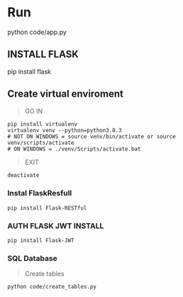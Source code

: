 # Run
python code/app.py
## INSTALL FLASK
pip install flask

## Create virtual enviroment
> GO IN
```
pip install virtualenv
virtualenv venv --python=python3.8.3
# NOT ON WINDOWS = source venv/bin/activate or source venv/scripts/activate
# ON WINDOWS = ./venv/Scripts/activate.bat
```
> EXIT
```bash
deactivate
```
### Instal FlaskResfull
```
pip install Flask-RESTful
```

### AUTH FLASK JWT INSTALL
```
pip install Flask-JWT
```

### SQL Database
> Create tables
```
python code/create_tables.py
```
